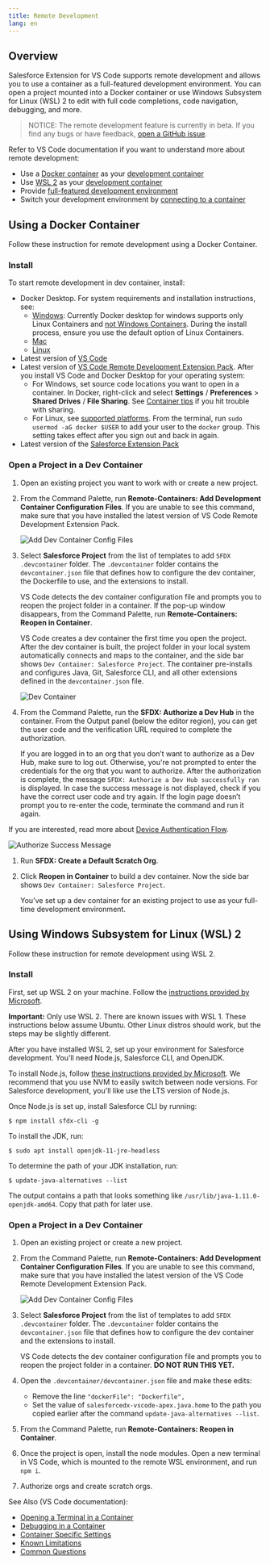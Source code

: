 ```yaml
---
title: Remote Development
lang: en
---
```


## Overview

Salesforce Extension for VS Code supports remote development and allows you to use a container as a full-featured development environment. You can open a project mounted into a Docker container or use Windows Subsystem for Linux (WSL) 2 to edit with full code completions, code navigation, debugging, and more.

> NOTICE: The remote development feature is currently in beta. If you find any bugs or have feedback, [open a GitHub issue](./bugs-and-feedback).

Refer to VS Code documentation if you want to understand more about remote development:

- Use a [Docker container](https://www.docker.com/) as your [development container](https://code.visualstudio.com/docs/remote/containers#_indepth-setting-up-a-folder-to-run-in-a-container)
- Use [WSL 2](https://docs.microsoft.com/en-us/windows/wsl/) as your [development container](https://code.visualstudio.com/docs/remote/wsl)
- Provide [full-featured development environment](https://code.visualstudio.com/docs/remote/remote-overview)
- Switch your development environment by [connecting to a container](https://code.visualstudio.com/docs/remote/containers)

## Using a Docker Container

Follow these instruction for remote development using a Docker Container.

### Install

To start remote development in dev container, install:

- Docker Desktop. For system requirements and installation instructions, see:
  - [Windows](https://docs.docker.com/docker-for-windows/install/): Currently Docker desktop for windows supports only Linux Containers and [not Windows Containers](https://code.visualstudio.com/docs/remote/containers#_known-limitations). During the install process, ensure you use the default option of Linux Containers.
  - [Mac](https://docs.docker.com/docker-for-mac/install/)
  - [Linux](https://docs.docker.com/install/linux/docker-ce/centos/)
- Latest version of [VS Code](https://code.visualstudio.com/download)
- Latest version of [VS Code Remote Development Extension Pack](https://marketplace.visualstudio.com/items?itemName=ms-vscode-remote.vscode-remote-extensionpack).
  After you install VS Code and Docker Desktop for your operating system:
  - For Windows, set source code locations you want to open in a container. In Docker, right-click and select **Settings** / **Preferences** > **Shared Drives** / **File Sharing**. See [Container tips](https://code.visualstudio.com/docs/remote/troubleshooting#_container-tips) if you hit trouble with sharing.
  - For Linux, see [supported platforms](https://docs.docker.com/install/#supported-platforms). From the terminal, run `sudo usermod -aG docker $USER` to add your user to the `docker` group. This setting takes effect after you sign out and back in again.
- Latest version of the [Salesforce Extension Pack](https://marketplace.visualstudio.com/items?itemName=salesforce.salesforcedx-vscode)

### Open a Project in a Dev Container

1. Open an existing project you want to work with or create a new project.
1. From the Command Palette, run **Remote-Containers: Add Development Container Configuration Files**.
   If you are unable to see this command, make sure that you have installed the latest version of VS Code Remote Development Extension Pack.

   ![Add Dev Container Config Files](./images/add_dev_container.png)

1. Select **Salesforce Project** from the list of templates to add `SFDX .devcontainer` folder. The `.devcontainer` folder contains the `devcontainer.json` file that defines how to configure the dev container, the Dockerfile to use, and the extensions to install.

   VS Code detects the dev container configuration file and prompts you to reopen the project folder in a container. If the pop-up window disappears, from the Command Palette, run **Remote-Containers: Reopen in Container**.

   VS Code creates a dev container the first time you open the project. After the dev container is built, the project folder in your local system automatically connects and maps to the container, and the side bar shows `Dev Container: Salesforce Project`. The container pre-installs and configures Java, Git, Salesforce CLI, and all other extensions defined in the `devcontainer.json` file.

   ![Dev Container](./images/devcontainer.png)

1. From the Command Palette, run the **SFDX: Authorize a Dev Hub** in the container. From the Output panel (below the editor region), you can get the user code and the verification URL required to complete the authorization.

   If you are logged in to an org that you don’t want to authorize as a Dev Hub, make sure to log out. Otherwise, you're not prompted to enter the credentials for the org that you want to authorize. After the authorization is complete, the message `SFDX: Authorize a Dev Hub successfully ran` is displayed. In case the success message is not displayed, check if you have the correct user code and try again. If the login page doesn’t prompt you to re-enter the code, terminate the command and run it again.

If you are interested, read more about [Device Authentication Flow](https://help.salesforce.com/articleView?id=remoteaccess_oauth_device_flow.htm&type=5).

![Authorize Success Message](./images/authorize_message.png)

1. Run **SFDX: Create a Default Scratch Org**.
1. Click **Reopen in Container** to build a dev container. Now the side bar shows `Dev Container: Salesforce Project`.

   You’ve set up a dev container for an existing project to use as your full-time development environment.

## Using Windows Subsystem for Linux (WSL) 2

Follow these instruction for remote development using WSL 2.

### Install

First, set up WSL 2 on your machine. Follow the [instructions provided by Microsoft](https://docs.microsoft.com/en-us/windows/wsl/install-win10). 

**Important:** Only use WSL 2. There are known issues with WSL 1. These instructions below assume Ubuntu. Other Linux distros should work, but the steps may be slightly different.

After you have installed WSL 2, set up your environment for Salesforce development. You'll need Node.js, Salesforce CLI, and  OpenJDK.

To install Node.js, follow [these instructions provided by Microsoft](https://docs.microsoft.com/en-us/windows/nodejs/setup-on-wsl2). We recommend that you use NVM to easily switch between node versions. For Salesforce development, you'll like use the LTS version of Node.js.

Once Node.js is set up, install Salesforce CLI by running:

```
$ npm install sfdx-cli -g
```

To install the JDK, run:

```
$ sudo apt install openjdk-11-jre-headless
```

To determine the path of your JDK installation, run:

```
$ update-java-alternatives --list
```

The output contains a path that looks something like `/usr/lib/java-1.11.0-openjdk-amd64`. Copy that path for later use.

### Open a Project in a Dev Container

1. Open an existing project or create a new project.
1. From the Command Palette, run **Remote-Containers: Add Development Container Configuration Files**.
   If you are unable to see this command, make sure that you have installed the latest version of the VS Code Remote Development Extension Pack.

   ![Add Dev Container Config Files](./images/add_dev_container.png)

1. Select **Salesforce Project** from the list of templates to add `SFDX .devcontainer` folder. The `.devcontainer` folder contains the `devcontainer.json` file that defines how to configure the dev container and the extensions to install.

   VS Code detects the dev container configuration file and prompts you to reopen the project folder in a container. **DO NOT RUN THIS YET.**

1. Open the `.devcontainer/devcontainer.json` file and make these edits:

   - Remove the line `"dockerFile": "Dockerfile",`
   - Set the value of `salesforcedx-vscode-apex.java.home` to the path you copied earlier after the command `update-java-alternatives --list`.

1. From the Command Palette, run **Remote-Containers: Reopen in Container**.

1. Once the project is open, install the node modules. Open a new terminal in VS Code, which is mounted to the remote WSL environment, and run `npm i`.

1. Authorize orgs and create scratch orgs.

See Also (VS Code documentation):

- [Opening a Terminal in a Container](https://code.visualstudio.com/docs/remote/containers#_opening-a-terminal)
- [Debugging in a Container](https://code.visualstudio.com/docs/remote/containers#_debugging-in-a-container)
- [Container Specific Settings](https://code.visualstudio.com/docs/remote/containers#_container-specific-settings)
- [Known Limitations](https://code.visualstudio.com/docs/remote/containers#_known-limitations)
- [Common Questions](https://code.visualstudio.com/docs/remote/containers#_common-questions)
